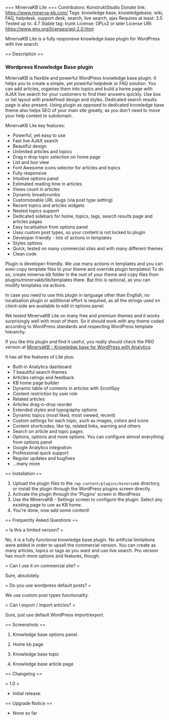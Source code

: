 === MinervaKB Lite ===
Contributors: KonstruktStudio
Donate link: https://www.minerva-kb.com/
Tags: knowledge base, knowledgebase, wiki, FAQ, helpdesk, support desk, search, live search, ajax
Requires at least: 3.5
Tested up to: 4.7
Stable tag: trunk
License: GPLv2 or later
License URI: https://www.gnu.org/licenses/gpl-2.0.html

MinervaKB Lite is a fully responsive knowledge base plugin for WordPress with live search. 

== Description ==

### Wordpress Knowledge Base plugin

MinervaKB is flexible and powerful WordPress knowledge base plugin. It helps you to create a simple, yet powerful helpdesk or FAQ solution. You can add articles, organise them into topics and build a home page with AJAX live search for your customers to find their answers quickly. Use box or list layout with predefined design and styles. Dedicated search results page is also present. Using plugin as opposed to dedicated knowledge base theme also helps SEO of your main site greatly, as you don't need to move your help content to subdomain.

MinervaKB Lite key features:

* Powerful, yet easy to use
* Fast live AJAX search
* Beautiful design
* Unlimited articles and topics
* Drag n drop topic selection on home page
* List and box view
* Font Awesome icons selector for articles and topics
* Fully responsive
* Intuitive options panel
* Estimated reading time in articles
* Views count in articles
* Dynamic breadcrumbs
* Customizeable URL slugs (via post type setting)
* Recent topics and articles widgets
* Nested topics support
* Dedicated sidebars for home, topics, tags, search results page and articles pages
* Easy localisation from options panel
* Uses custom post types, so your content is not locked to plugin
* Developer friendly - lots of actions in templates
* Styles options
* Quick, tested on many commercial sites and with many different themes
* Clean code 

Plugin is developer-friendly. We use many actions in templates and you can even copy template files to your theme and override plugin templates! To do so, create minerva-kb folder in the root of your theme and copy files from plugins/minervakb/lib/templates there. But this is optional, as you can modify templates via actions.

In case you need to use this plugin in language other than English, no localisation plugin or additional effort is required, as all the strings used on client-side are available to edit in options panel.

We tested MinervaKB Lite on many free and premium themes and it works surprisingly well with most of them. So it should work with any theme coded according to WordPress standards and respecting WordPress template hierarchy.

If you like this plugin and find it useful, you really should check the PRO version at [MinervaKB - Knowledge base for WordPress with Analytics](https://www.minerva-kb.com/ "Knowledge base for WordPress with Analytics").

It has all the features of Lite plus:

* Built-in Analytics dashboard
* 7 beautiful search themes
* Articles ratings and feedback
* KB home page builder
* Dynamic table of contents in articles with ScrollSpy
* Content restriction by user role
* Related articles
* Articles drag-n-drop reorder
* Extended styles and typography options
* Dynamic topics (most liked, most viewed, recent)
* Custom settings for each topic, such as images, colors and icons
* Content shortcodes, like tip, related links, warning and others
* Search on article and topic pages
* Options, options and more options. You can configure almost everything from options panel
* Google Analytics integration
* Professional quick support
* Regular updates and bugfixes
* ...many more

== Installation ==

1. Upload the plugin files to the `/wp-content/plugins/minervakb` directory, or install the plugin through the WordPress plugins screen directly.
2. Activate the plugin through the 'Plugins' screen in WordPress
3. Use the MinervaKB - Settings screen to configure the plugin. Select any existing page to use as KB home.
4. You're done, now add some content!

== Frequently Asked Questions ==

= Is this a limited version? =

No, it is a fully functional knowledge base plugin. No artificial limitations were added in order to upsell the commercial version. You can create as many articles, topics or tags as you want and use live search. Pro version has much more options and features, though.

= Can I use it on commercial site? =

Sure, absolutely.

= Do you use wordpress default posts? =

We use custom post types functionality.

= Can I export / import articles? =

Sure, just use default WordPress import/export.

== Screenshots ==

1. Knowledge base options panel.

2. Home kb page

3. Knowledge base topic

4. Knowledge base article page

== Changelog ==

= 1.0 =

* Initial release.

== Upgrade Notice ==

* None so far

